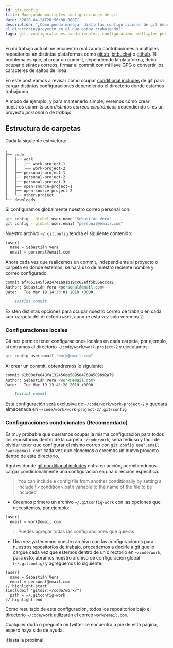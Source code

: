 ```yaml
---
id: git-config
title: Manejando múltiples configuraciones de git
date: "2020-04-24T20:56:00.000Z"
description: "¿Cómo puedo manejar distintas configuraciones de git dependiendo
el directorio/proyecto en el que estoy trabajando?"
tags: git, configurationes condicionales, configuración, múltiples perfiles
---
```


En mi trabajo actual me encuentro realizando contribuciones a múltiples
repositorios en distintas plataformas como [gitlab], [bitbucket] o [github].
El problema es que, al crear un commit, dependiendo la plataforma, debo ocupar
distintos correos, firmar el commit con mi llave GPG o convertir los caracteres
de saltos de linea.

En este post vamos a revisar cómo ocupar [conditional includes] de git para cargar
distintas configuraciones dependiendo el directorio donde estamos trabajando.

A modo de ejemplo, y para mantenerlo simple, veremos cómo crear nuestros commits
con *distintos correos electrónicos* dependiendo si es un proyecto *personal* o de
*trabajo*.

## Estructura de carpetas

Dada la siguiente estructura:

```
.
├── code
│   ├── work
│   │   ├── work-project-1
│   │   ├── work-project-2
│   ├── personal-project-1
│   ├── personal-project-2
│   ├── personal-project-3
│   ├── open-source-project-1
│   ├── open-source-project-2
│   └── other-project
└── downloads
```

Si configuramos globalmente nuestro correo personal con:

```bash
git config --global user.name "Sebastián Vera"
git config --global user.email "personal@email.com"
```

Nuestro archivo `~/.gitconfig` tendrá el siguiente contenido:

```c
[user]
  name = Sebastián Vera
  email = personal@email.com
```

Ahora cada vez que realicemos un commit, independiente al proyecto o carpeta en
donde estemos, se hará uso de nuestro reciente nombre y correo configurado.

```markdown
commit af7651e45f59247e1a91b19cc62aff5b56accca2
Author: Sebastián Vera <personal@email.com>
Date:   Tue Mar 19 14:23:01 2019 +0000

    Initial commit
```

Existen distintas opciones para ocupar nuestro correo de trabajo en cada
sub-carpeta del directorio `work`, aunque esta vez sólo veremos 2.

### Configuraciones locales

Git nos permite tener configuraciones locales en cada carpeta, por ejemplo, si
entramos al directorio `~/code/work/work-project-2` y ejecutamos:

```bash
git config user.email "work@email.com"
```

Al crear un commit, obtendremos lo siguiente:

```markdown
commit 61b00efe848fa132456de5895847694589b92a79
Author: Sebastián Vera <work@email.com>
Date:   Tue Mar 19 13:41:28 2019 +0000

    Initial commit
```

Esta configuración será exclusiva de `~/code/work/work-project-2` y quedará
almacenada en `~/code/work/work-project-2/.git/config`

### Configuraciones condicionales (Recomendado)

Es muy probable que queramos ocupar la misma configuración para todos los
repositorios dentro de la carpeta `~/code/work`, sería tedioso y fácil de
olvidar tener que configurar el mismo correo con `git config user.email
"work@email.com"` cada vez que clonemos o creemos un nuevo proyecto dentro de
este directorio.

Aquí es donde [git conditional includes] entra en acción, permitiendonos cargar
condicionalmente una configuración en una dirección específica.

> You can include a config file from another conditionally by setting a
> includeIf.\<condition\>.path variable to the name of the file to be included

- Creemos primero un archivo `~/.gitconfig-work` con las opciones que
  necesitemos, por ejemplo:

```c
[user]
  email = work@email.com
```

> Puedes agregar todas las configuraciones que quieras

- Una vez ya tenemos nuestro archivo con las configuraciones para nuestros
  repositorios de trabajo, procedemos a decirle a git que lo cargue cada vez
  que estemos dentro de un directorio en `~/code/work`, para esto, abramos
  nuestro archivo de configuración global (`~/.gitconfig`) y agreguemos lo
  siguiente:

```git
[user]
  name = Sebastián Vera
  email = personal@email.com
// highlight-start
[includeIf "gitdir:~/code/work/"]
  path = ~/.gitconfig-work
// highlight-end
```

Como resultado de esta configuración, todos los repositorios bajo el directorio
`~/code/work` utilizarán el correo `work@email.com`.

Cualquier duda o pregunta mi twitter se encuentra a pie de esta página, espero
haya sido de ayuda.

¡Hasta la próxima!

[conditional includes]: https://git-scm.com/docs/git-config#_conditional_includes
[git conditional includes]: https://git-scm.com/docs/git-config#_conditional_includes
[bitbucket]: https://bitbucket.org
[github]: https://github.com
[gitlab]: https://gitlab.com
[twitter]: https://twitter.com/sebalvear
